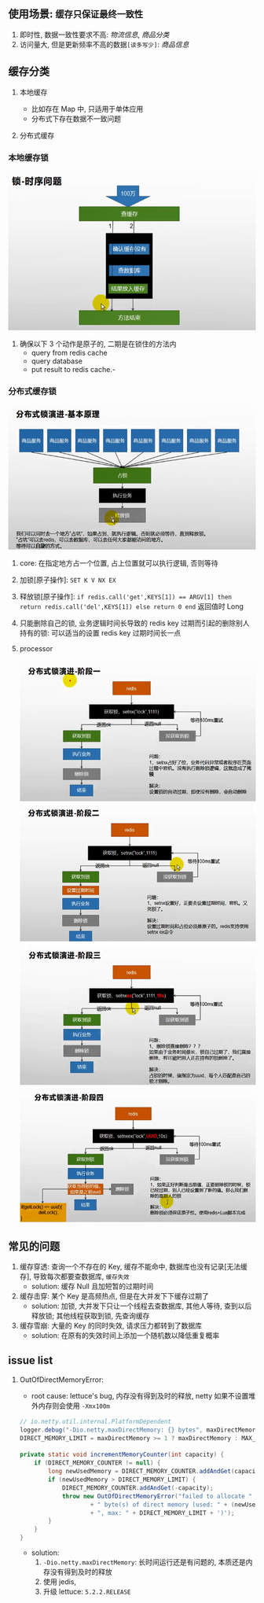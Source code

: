 ## 使用场景: `缓存只保证最终一致性`

1. 即时性, 数据一致性要求不高: _物流信息_, _商品分类_
2. 访问量大, 但是更新频率不高的数据`[读多写少]`: _商品信息_

## 缓存分类

1. 本地缓存

   - 比如存在 Map 中, 只适用于单体应用
   - 分布式下存在数据不一致问题

2. 分布式缓存

### 本地缓存锁

![avatar](/static/image/db/redis-standalone.png)

1. 确保以下 3 个动作是原子的, 二期是在锁住的方法内
   - query from redis cache
   - query database
   - put result to redis cache.-

### 分布式缓存锁

![avatar](/static/image/db/redis-distribute.png)

1. core: 在指定地方占一个位置, 占上位置就可以执行逻辑, 否则等待
2. 加锁[原子操作]: `SET K V NX EX`
3. 释放锁[原子操作]: `if redis.call('get',KEYS[1]) == ARGV[1] then return redis.call('del',KEYS[1]) else return 0 end` 返回值时 Long
4. 只能删除自己的锁, 业务逻辑时间长导致的 redis key 过期而引起的删除别人持有的锁: 可以适当的设置 redis key 过期时间长一点
5. processor

   ![avatar](/static/image/db/redis-distribute-v1.png)
   ![avatar](/static/image/db/redis-distribute-v2.png)
   ![avatar](/static/image/db/redis-distribute-v3.png)
   ![avatar](/static/image/db/redis-distribute-v4.png)

## 常见的问题

1. 缓存穿透: 查询一个不存在的 Key, 缓存不能命中, 数据库也没有记录[无法缓存], 导致每次都要查数据库, `缓存失效`
   - solution: 缓存 Null 且加短暂的过期时间
2. 缓存击穿: 某个 Key 是高频热点, 但是在大并发下下缓存过期了
   - solution: 加锁, 大并发下只让一个线程去查数据库, 其他人等待, 查到以后释放锁; 其他线程获取到锁, 先查询缓存
3. 缓存雪崩: 大量的 Key 的同时失效, 请求压力都转到了数据库
   - solution: 在原有的失效时间上添加一个随机数以降低重复概率

## issue list

1. OutOfDirectMemoryError:

   - root cause: lettuce's bug, 内存没有得到及时的释放, netty 如果不设置堆外内存则会使用 `-Xmx100m`

   ```java
   // io.netty.util.internal.PlatformDependent
   logger.debug("-Dio.netty.maxDirectMemory: {} bytes", maxDirectMemory);
   DIRECT_MEMORY_LIMIT = maxDirectMemory >= 1 ? maxDirectMemory : MAX_DIRECT_MEMORY;

   private static void incrementMemoryCounter(int capacity) {
       if (DIRECT_MEMORY_COUNTER != null) {
           long newUsedMemory = DIRECT_MEMORY_COUNTER.addAndGet(capacity);
           if (newUsedMemory > DIRECT_MEMORY_LIMIT) {
               DIRECT_MEMORY_COUNTER.addAndGet(-capacity);
               throw new OutOfDirectMemoryError("failed to allocate " + capacity
                       + " byte(s) of direct memory (used: " + (newUsedMemory - capacity)
                       + ", max: " + DIRECT_MEMORY_LIMIT + ')');
           }
       }
   }
   ```

   - solution:
     1. `-Dio.netty.maxDirectMemory`: 长时间运行还是有问题的, 本质还是内存没有得到及时的释放
     2. 使用 jedis,
     3. 升级 lettuce: `5.2.2.RELEASE`
